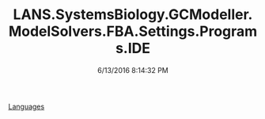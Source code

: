 ﻿---
title: LANS.SystemsBiology.GCModeller.ModelSolvers.FBA.Settings.Programs.IDE
date: 6/13/2016 8:14:32 PM
---

[Languages](T-LANS.SystemsBiology.GCModeller.ModelSolvers.FBA.Settings.Programs.IDE.Languages.html)
